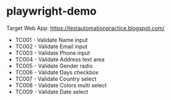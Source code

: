 # playwright-demo

Target Web App: https://testautomationpractice.blogspot.com/

- TC001 - Validate Name input
- TC002 - Validate Email input
- TC003 - Validate Phone input
- TC004 - Validate Address text area
- TC005 - Validate Gender radio
- TC006 - Validate Days checkbox
- TC007 - Validate Country select
- TC008 - Validate Colors multi select
- TC009 - Validate Date select
